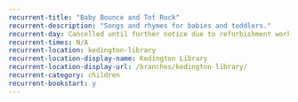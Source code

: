 ```yaml
---
recurrent-title: "Baby Bounce and Tot Rock"
recurrent-description: "Songs and rhymes for babies and toddlers."
recurrent-day: Cancelled until further notice due to refurbishment work.
recurrent-times: N/A
recurrent-location: kedington-library
recurrent-location-display-name: Kedington Library
recurrent-location-display-url: /branches/kedington-library/
recurrent-category: children
recurrent-bookstart: y
---
```

